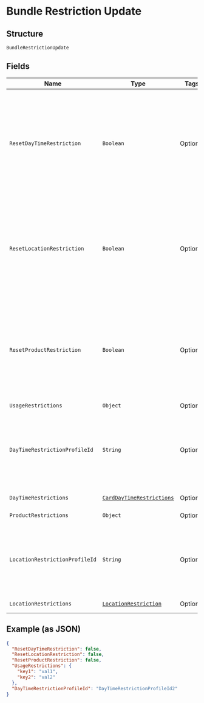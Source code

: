
# Bundle Restriction Update

## Structure

`BundleRestrictionUpdate`

## Fields

| Name | Type | Tags | Description | Getter | Setter |
|  --- | --- | --- | --- | --- | --- |
| `ResetDayTimeRestriction` | `Boolean` | Optional | True/False<br>A value indicates if the day/time restriction is to be reset for card bundle.<br>Optional<br>Default value is False. | Boolean getResetDayTimeRestriction() | setResetDayTimeRestriction(Boolean resetDayTimeRestriction) |
| `ResetLocationRestriction` | `Boolean` | Optional | True/False<br>A value indicates if the location restriction is to be reset for card bundle.<br>Optional<br>Default value is False. | Boolean getResetLocationRestriction() | setResetLocationRestriction(Boolean resetLocationRestriction) |
| `ResetProductRestriction` | `Boolean` | Optional | True/False<br>A value indicates if the product restriction is to be reset for card bundle.<br>Optional<br>Default value is False. | Boolean getResetProductRestriction() | setResetProductRestriction(Boolean resetProductRestriction) |
| `UsageRestrictions` | `Object` | Optional | - | Object getUsageRestrictions() | setUsageRestrictions(Object usageRestrictions) |
| `DayTimeRestrictionProfileId` | `String` | Optional | Identifier of the day/time restriction profile to be updated for the bundle in Gateway.<br>Optional | String getDayTimeRestrictionProfileId() | setDayTimeRestrictionProfileId(String dayTimeRestrictionProfileId) |
| `DayTimeRestrictions` | [`CardDayTimeRestrictions`](../../doc/models/card-day-time-restrictions.md) | Optional | - | CardDayTimeRestrictions getDayTimeRestrictions() | setDayTimeRestrictions(CardDayTimeRestrictions dayTimeRestrictions) |
| `ProductRestrictions` | `Object` | Optional | - | Object getProductRestrictions() | setProductRestrictions(Object productRestrictions) |
| `LocationRestrictionProfileId` | `String` | Optional | Identifier of the location restriction profile to be updated for the bundle in Gateway.<br>Optional | String getLocationRestrictionProfileId() | setLocationRestrictionProfileId(String locationRestrictionProfileId) |
| `LocationRestrictions` | [`LocationRestriction`](../../doc/models/location-restriction.md) | Optional | - | LocationRestriction getLocationRestrictions() | setLocationRestrictions(LocationRestriction locationRestrictions) |

## Example (as JSON)

```json
{
  "ResetDayTimeRestriction": false,
  "ResetLocationRestriction": false,
  "ResetProductRestriction": false,
  "UsageRestrictions": {
    "key1": "val1",
    "key2": "val2"
  },
  "DayTimeRestrictionProfileId": "DayTimeRestrictionProfileId2"
}
```

